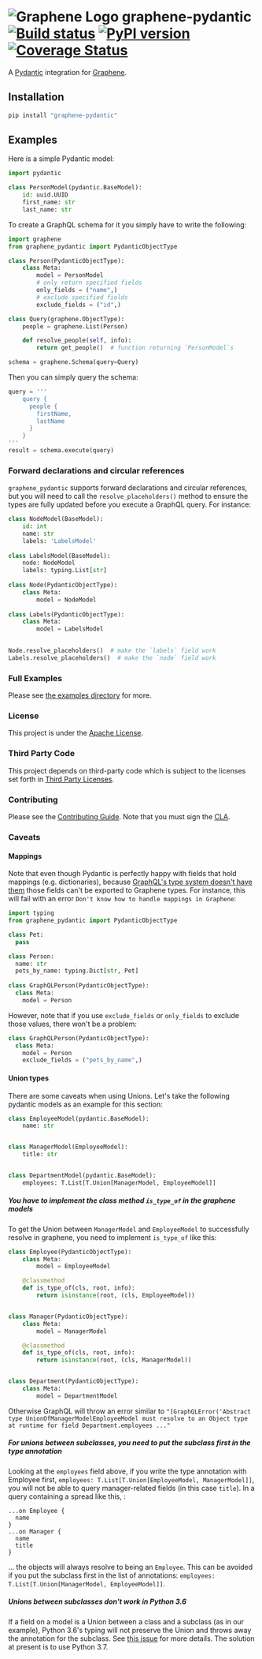 # ![Graphene Logo](http://graphene-python.org/favicon.png) graphene-pydantic [![Build status](https://circleci.com/gh/upsidetravel/graphene-pydantic.svg?style=svg)](https://circleci.com/gh/upsidetravel/graphene-pydantic) [![PyPI version](https://badge.fury.io/py/graphene-pydantic.svg)](https://badge.fury.io/py/graphene-pydantic) [![Coverage Status](https://coveralls.io/repos/upsidetravel/graphene-pydantic/badge.svg?branch=master&service=github)](https://coveralls.io/github/upsidetravel/graphene-pydantic?branch=master)



A [Pydantic](https://pydantic-docs.helpmanual.io/) integration for [Graphene](http://graphene-python.org/).

## Installation

```bash
pip install "graphene-pydantic"
```

## Examples

Here is a simple Pydantic model:

```python
import pydantic

class PersonModel(pydantic.BaseModel):
    id: uuid.UUID
    first_name: str
    last_name: str

```

To create a GraphQL schema for it you simply have to write the following:

```python
import graphene
from graphene_pydantic import PydanticObjectType

class Person(PydanticObjectType):
    class Meta:
        model = PersonModel
        # only return specified fields
        only_fields = ("name",)
        # exclude specified fields
        exclude_fields = ("id",)

class Query(graphene.ObjectType):
    people = graphene.List(Person)

    def resolve_people(self, info):
        return get_people()  # function returning `PersonModel`s

schema = graphene.Schema(query=Query)
```

Then you can simply query the schema:

```python
query = '''
    query {
      people {
        firstName,
        lastName
      }
    }
'''
result = schema.execute(query)
```

### Forward declarations and circular references

`graphene_pydantic` supports forward declarations and circular references, but you will need to call the `resolve_placeholders()` method to ensure the types are fully updated before you execute a GraphQL query. For instance:

``` python
class NodeModel(BaseModel):
    id: int
    name: str
    labels: 'LabelsModel'
    
class LabelsModel(BaseModel):
    node: NodeModel
    labels: typing.List[str]
    
class Node(PydanticObjectType):
    class Meta:
        model = NodeModel
        
class Labels(PydanticObjectType):
    class Meta:
        model = LabelsModel
        

Node.resolve_placeholders()  # make the `labels` field work
Labels.resolve_placeholders()  # make the `node` field work
```

### Full Examples

Please see [the examples directory](./examples) for more. 

### License

This project is under the [Apache License](./LICENSE.md).

### Third Party Code

This project depends on third-party code which is subject to the licenses set forth in [Third Party Licenses](./THIRD_PARTY_LICENSES.md).

### Contributing

Please see the [Contributing Guide](./CONTRIBUTING.md). Note that you must sign the [CLA](./CONTRIBUTOR_LICENSE_AGREEMENT.md).

### Caveats

#### Mappings

Note that even though Pydantic is perfectly happy with fields that hold mappings (e.g. dictionaries), because [GraphQL's type system doesn't have them](https://graphql.org/learn/schema/) those fields can't be exported to Graphene types. For instance, this will fail with an error `Don't know how to handle mappings in Graphene`: 

``` python
import typing
from graphene_pydantic import PydanticObjectType

class Pet:
  pass

class Person:
  name: str
  pets_by_name: typing.Dict[str, Pet]
  
class GraphQLPerson(PydanticObjectType):  
  class Meta:
    model = Person
```

However, note that if you use `exclude_fields` or `only_fields` to exclude those values, there won't be a problem:

``` python
class GraphQLPerson(PydanticObjectType):
  class Meta:
    model = Person
    exclude_fields = ("pets_by_name",)
```

#### Union types

There are some caveats when using Unions. Let's take the following pydantic models as an example for this section:

```python
class EmployeeModel(pydantic.BaseModel):
    name: str


class ManagerModel(EmployeeModel):
    title: str


class DepartmentModel(pydantic.BaseModel):
    employees: T.List[T.Union[ManagerModel, EmployeeModel]]
```

##### You have to implement the class method `is_type_of` in the graphene models

To get the Union between `ManagerModel` and `EmployeeModel` to successfully resolve
in graphene, you need to implement `is_type_of` like this:

```python
class Employee(PydanticObjectType):
    class Meta:
        model = EmployeeModel

    @classmethod
    def is_type_of(cls, root, info):
        return isinstance(root, (cls, EmployeeModel))


class Manager(PydanticObjectType):
    class Meta:
        model = ManagerModel

    @classmethod
    def is_type_of(cls, root, info):
        return isinstance(root, (cls, ManagerModel))


class Department(PydanticObjectType):
    class Meta:
        model = DepartmentModel
```

Otherwise GraphQL will throw an error similar to `"[GraphQLError('Abstract type
UnionOfManagerModelEmployeeModel must resolve to an Object type at runtime for
field Department.employees ..."`

##### For unions between subclasses, you need to put the subclass first in the type annotation

Looking at the `employees` field above, if you write the type annotation with Employee first,
`employees: T.List[T.Union[EmployeeModel, ManagerModel]]`, you will not be able to query
manager-related fields (in this case `title`). In a query containing a spread like this, :

```
...on Employee {
  name
}
...on Manager {
  name
  title
}
```

... the objects will always resolve to being an `Employee`. This can be avoided if you put
the subclass first in the list of annotations: `employees: T.List[T.Union[ManagerModel, EmployeeModel]]`.

##### Unions between subclasses don't work in Python 3.6

If a field on a model is a Union between a class and a subclass (as in our example),
Python 3.6's typing will not preserve the Union and throws away the annotation for the subclass.
See [this issue](https://github.com/upsidetravel/graphene-pydantic/issues/11) for more details.
The solution at present is to use Python 3.7.
